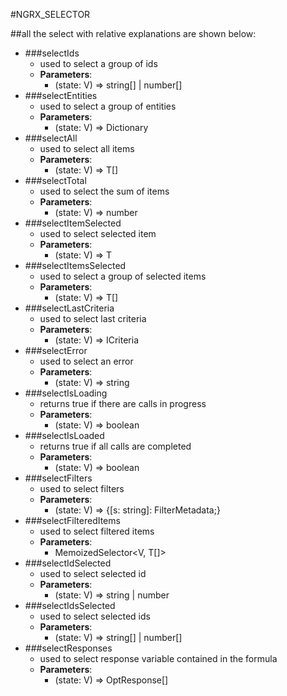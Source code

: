 #NGRX_SELECTOR

##all the select with relative explanations are shown below:

- ###selectIds
    - used to select a group of ids
    - **Parameters**:
        - (state: V) => string[] | number[]
- ###selectEntities
    - used to select a group of entities
    - **Parameters**:
        - (state: V) => Dictionary<T>
- ###selectAll
    - used to select all items
    - **Parameters**:
        - (state: V) => T[]
- ###selectTotal
    - used to select the sum of items
    - **Parameters**:
        - (state: V) => number
- ###selectItemSelected
    - used to select selected item
    - **Parameters**:
        - (state: V) => T
- ###selectItemsSelected
     - used to select a group of selected items
    - **Parameters**:
        - (state: V) => T[]
- ###selectLastCriteria
    - used to select last criteria
    - **Parameters**:
        - (state: V) => ICriteria
- ###selectError
    - used to select an error
    - **Parameters**:
        - (state: V) => string
- ###selectIsLoading
    - returns true if there are calls in progress
    - **Parameters**:
        - (state: V) => boolean
- ###selectIsLoaded
    - returns true if all calls are completed
    - **Parameters**:
        - (state: V) => boolean
- ###selectFilters
    - used to select filters
    - **Parameters**:
        - (state: V) => {[s: string]: FilterMetadata;}
- ###selectFilteredItems
    - used to select filtered items
    - **Parameters**:
        - MemoizedSelector<V, T[]>
- ###selectIdSelected
    - used to select selected id
    - **Parameters**:
        - (state: V) => string | number
- ###selectIdsSelected
    - used to select selected ids
    - **Parameters**:
        - (state: V) => string[] | number[]
- ###selectResponses
    - used to select response variable contained in the formula
    - **Parameters**:
        - (state: V) => OptResponse<T>[]


